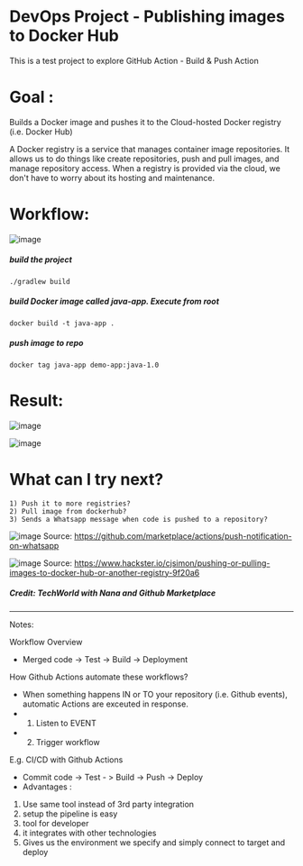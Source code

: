 #  DevOps Project - Publishing images to Docker Hub

This is a test project to explore GitHub Action - Build & Push Action

# Goal :
Builds a Docker image and pushes it to the Cloud-hosted Docker registry (i.e. Docker Hub)

A Docker registry is a service that manages container image repositories. It allows us to do things like create repositories, push and pull images, and manage repository access. When a registry is provided via the cloud, we don't have to worry about its hosting and maintenance.

# Workflow:

![image](https://user-images.githubusercontent.com/93052750/192405807-cc8e12fc-2984-432c-87b6-df33440cbae2.png)

##### build the project

    ./gradlew build

##### build Docker image called java-app. Execute from root

    docker build -t java-app .
    
##### push image to repo 

    docker tag java-app demo-app:java-1.0
    
    
# Result:
![image](https://user-images.githubusercontent.com/93052750/192410456-6acbe8cb-90cc-435b-8b65-2fe4b475c70a.png)

![image](https://user-images.githubusercontent.com/93052750/192406115-c78ba691-c3fd-4718-8489-4b6526ebb58d.png)

# What can I try next?
    1) Push it to more registries?
    2) Pull image from dockerhub?
    3) Sends a Whatsapp message when code is pushed to a repository?
       
![image](https://user-images.githubusercontent.com/93052750/192409264-b31200a7-958f-4c2b-916b-3a2b8b2da014.png)
       Source: https://github.com/marketplace/actions/push-notification-on-whatsapp

![image](https://user-images.githubusercontent.com/93052750/192859738-9c6de525-8388-4eda-b46c-53e03c7a3385.png)
       Source: https://www.hackster.io/cjsimon/pushing-or-pulling-images-to-docker-hub-or-another-registry-9f20a6
    
##### Credit: TechWorld with Nana and Github Marketplace

------------------------------------------------------------------------------------------------------------------------
Notes: 

Workflow Overview
* Merged code -> Test -> Build -> Deployment

How Github Actions automate these workflows? 
* When something happens IN or TO your repository (i.e. Github events), automatic Actions are exceuted in response.
* 1) Listen to EVENT
* 2) Trigger workflow

E.g. CI/CD with Github Actions
* Commit code -> Test - > Build -> Push -> Deploy
* Advantages : 
 1) Use same tool instead of 3rd party integration
 2) setup the pipeline is easy
 3) tool for developer
 4) it integrates with other technologies 
 5) Gives us the environment we specify and simply connect to target and deploy

